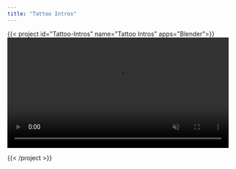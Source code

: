 ```yaml
---
title: "Tattoo Intros"
---
```



{{< project id="Tattoo-Intros" name="Tattoo Intros" apps="Blender">}}
<video width="100%" autoplay muted loop  controls>
  <source src="../res/tattoointro.webm" type="video/mp4">
</video> 

{{< /project >}}
